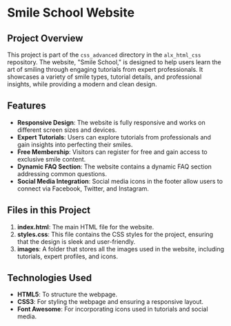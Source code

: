 # Smile School Website

## Project Overview

This project is part of the `css_advanced` directory in the `alx_html_css` repository. The website, "Smile School," is designed to help users learn the art of smiling through engaging tutorials from expert professionals. It showcases a variety of smile types, tutorial details, and professional insights, while providing a modern and clean design.

## Features

- **Responsive Design**: The website is fully responsive and works on different screen sizes and devices.
- **Expert Tutorials**: Users can explore tutorials from professionals and gain insights into perfecting their smiles.
- **Free Membership**: Visitors can register for free and gain access to exclusive smile content.
- **Dynamic FAQ Section**: The website contains a dynamic FAQ section addressing common questions.
- **Social Media Integration**: Social media icons in the footer allow users to connect via Facebook, Twitter, and Instagram.

## Files in this Project

1. **index.html**: The main HTML file for the website.
2. **styles.css**: This file contains the CSS styles for the project, ensuring that the design is sleek and user-friendly.
3. **images**: A folder that stores all the images used in the website, including tutorials, expert profiles, and icons.

## Technologies Used

- **HTML5**: To structure the webpage.
- **CSS3**: For styling the webpage and ensuring a responsive layout.
- **Font Awesome**: For incorporating icons used in tutorials and social media.